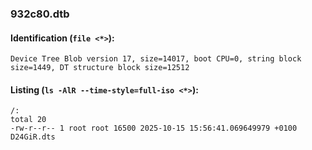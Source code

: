 ### 932c80.dtb
#### Identification (`file <*>`):
```
Device Tree Blob version 17, size=14017, boot CPU=0, string block size=1449, DT structure block size=12512
```
#### Listing (`ls -AlR --time-style=full-iso <*>`):
```
/:
total 20
-rw-r--r-- 1 root root 16500 2025-10-15 15:56:41.069649979 +0100 D24GiR.dts
```


